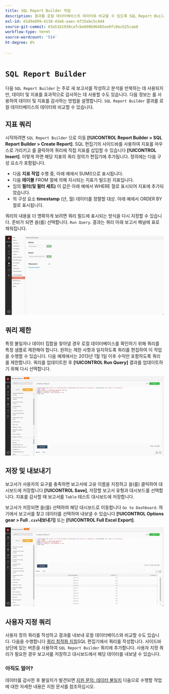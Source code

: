 ```yaml
---
title: SQL Report Builder 작업
description: 결과를 로컬 데이터베이스의 데이터와 비교할 수 있도록 SQL Report Builder을 사용하여 데이터 및 지표를 감사하는 방법을 알아봅니다.
exl-id: d1d9e099-4138-43e6-aaec-6f15ebc5c4d4
source-git-commit: 03a5161930cafcbe600b96465ee0fc0ecb25cae8
workflow-type: tm+mt
source-wordcount: '514'
ht-degree: 0%

---
```


# `SQL Report Builder`

다음 `SQL Report Builder` 는 주로 새 보고서를 작성하고 분석을 반복하는 데 사용되지만, 데이터 및 지표를 효과적으로 감사하는 데 사용할 수도 있습니다. 다음 정보는 를 사용하여 데이터 및 지표를 감사하는 방법을 설명합니다. `SQL Report Builder` 결과를 로컬 데이터베이스의 데이터와 비교할 수 있습니다.

## 지표 쿼리

시작하려면 `SQL Report Builder` 으로 이동 **[!UICONTROL Report Builder > SQL Report Builder > Create Report]**. SQL 편집기의 사이드바를 사용하여 지표를 마우스로 가리키고 를 클릭하여 쿼리에 직접 지표를 삽입할 수 있습니다 **[!UICONTROL Insert]**. 이렇게 하면 해당 지표의 쿼리 정의가 편집기에 추가됩니다. 정의에는 다음 구성 요소가 포함됩니다.

- 다음 **지표 작업** 수행 중, 아래 예에서 SUM()으로 표시됩니다.
- 다음 **테이블** FROM 절에 의해 지시되는 지표가 빌드된 지표입니다.
- 임의 **필터(및 필터 세트)** 이 값은 아래 예에서 WHERE 절로 표시되어 지표에 추가되었습니다.
- 의 구성 요소 **timestamp** (년, 월) 데이터를 정렬할 대상. 아래 예에서 ORDER BY 절로 표시됩니다.

쿼리의 내용을 더 명확하게 보려면 쿼리 필드에 표시되는 방식을 다시 지정할 수 있습니다. 준비가 되면 을(를) 선택합니다. `Run Query`. 결과는 쿼리 아래 보고서 패널에 표로 채워집니다.

![](../../assets/run-query-results.gif)

## 쿼리 제한

특정 불일자나 데이터 집합을 찾아낼 경우 로컬 데이터베이스를 확인하기 위해 쿼리를 특정 샘플로 제한해야 합니다. 원하는 제한 사항과 일치하도록 쿼리를 편집하여 이 작업을 수행할 수 있습니다. 다음 예제에서는 2013년 1월 1일 이후 수익만 포함하도록 쿼리를 제한합니다. 쿼리를 업데이트한 후 **[!UICONTROL Run Query]** 결과를 업데이트하기 위해 다시 선택합니다.

![](../../assets/restricting-query.gif)

## 저장 및 내보내기

보고서가 사용자의 요구를 충족하면 보고서에 고유 이름을 지정하고 을(를) 클릭하여 대시보드에 저장합니다 **[!UICONTROL Save]**, 저장할 보고서 유형과 대시보드를 선택합니다. 지표를 감사할 때 보고서를 `Table` 테스트 대시보드에 저장합니다.

보고서가 저장되면 을(를) 선택하여 해당 대시보드로 이동합니다 `Go to Dashboard`. 여기에서 보고서를 찾고 데이터를 선택하여 내보낼 수 있습니다 **[!UICONTROL Options gear > Full `.csv`내보내기]** 또는 **[!UICONTROL Full Excel Export]**.

![](../../assets/export-dboard-data.gif)

## 사용자 지정 쿼리

사용자 정의 쿼리를 작성하고 결과를 내보내 로컬 데이터베이스와 비교할 수도 있습니다. 다음을 수행합니다 [쿼리 최적화 지침](../../best-practices/optimizing-your-sql-queries.md)SQL 편집기에서 쿼리를 작성합니다. 사이드바 상단에 있는 버튼을 사용하여 `SQL Report Builder` 쿼리에 추가합니다. 사용자 지정 쿼리가 필요한 경우 보고서를 저장하고 대시보드에서 해당 데이터를 내보낼 수 있습니다.

### 아직도 얼어?

데이터를 감사한 후 불일치가 발견되면 [지원 문의: 데이터 불일치](https://support.magento.com/hc/en-us/articles/360016505312) 다음으로 수행할 작업에 대한 자세한 내용은 지원 문서를 참조하십시오.
